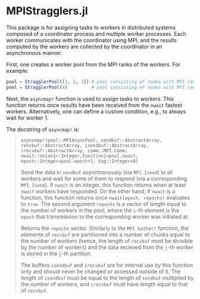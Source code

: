 # MPIStragglers.jl

This package is for assigning tasks to workers in distributed systems composed of a coordinator process and multiple worker processes. Each worker communicates with the coordinator using MPI, and the results computed by the workers are collected by the coordinator in an asynchronous manner.

First, one creates a worker pool from the MPI ranks of the workers. For example:

```julia
pool = StragglerPool([1, 2, 3]) # pool consisting of nodes with MPI ranks 1, 2, 3
pool = StragglerPool(4)         # pool consisting of nodes with MPI ranks 1, 2, 3, 4
```

Next, the `asyncmap!` function is used to assign tasks to workers. This function returns once results have been received from the `nwait` fastest workers. Alternatively, one can define a custom condition, e.g., to always wait for worker 1.

The docstring of `asyncmap!` is:

> `asyncmap!(pool::MPIAsyncPool, sendbuf::AbstractArray, recvbuf::AbstractArray, isendbuf::AbstractArray, irecvbuf::AbstractArray, comm::MPI.Comm; nwait::Union{<:Integer,Function}=pool.nwait, epoch::Integer=pool.epoch+1, tag::Integer=0)`
>
> Send the data in `sendbuf` asynchronously (via `MPI.Isend`) to all workers and wait for some of them to respond (via a corresponding `MPI.Isend`). If `nwait` is an integer, this function returns  when at least `nwait` workers have responded. On the other hand, if `nwait` is a function, this function returns once `nwait(epoch, repochs)` evaluates to `true`. The second argument `repochs` is a vector of length equal to the number of workers in the pool, where the `i`-th element is the `epoch` that transmission to the corresponding worker was initiated at.
>
> Returns the `repochs` vector. Similarly to the `MPI.Gather!` function, the elements of `recvbuf` are partitioned into a number of chunks equal to the number of workers (hence, the length of `recvbuf` must be divisible by the number of workers) and the data recieved from the `j`-th worker is stored in the `j`-th partition.
>
> The buffers `isendbuf` and `irecvbuf` are for internal use by this function only and should never be changed or accessed outside of it. The length of `isendbuf` must be equal to the length of `sendbuf` multiplied by the number of workers, and `irecvbuf` must have length equal to that of `recvbuf`.